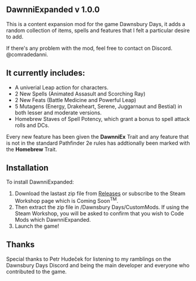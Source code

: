 ## DawnniExpanded v 1.0.0
This is a content expansion mod for the game Dawnsbury Days, it adds a random collection of items, spells and features that I felt a particular desire to add.

If there's any problem with the mod, feel free to contact on Discord. @comradedanni.

## It currently includes:
- A univerial Leap action for characters.
- 2 New Spells (Animated Assasult and Scorching Ray)
- 2 New Feats (Battle Medicine and Powerful Leap)
- 5 Mutagens (Energy, Drakeheart, Serene, Juggarnaut and Bestial) in both lesser and moderate versions.
- Homebrew Staves of Spell Potency, which grant a bonus to spell attack rolls and DCs.

Every new feature has been given the **DawnniEx** Trait and any feature that is not in the standard Pathfinder 2e rules has addtionally been marked with the **Homebrew** Trait.

## Installation
To install DawnniExpanded:
1. Download the lastast zip file from [Releases](https://github.com/AurixVirlym/Dawnsbury.Mods.DawnniExpanded/releases) or subscribe to the Steam Workshop page which is Coming Soon<sup>TM</sup>.
2. Then extract the zip file in /Dawnsbury Days/CustomMods. If using the Steam Workshop, you will be asked to confirm that you wish to Code Mods which DawnniExpanded.
3. Launch the game!

## Thanks
Special thanks to Petr Hudeček for listening to my ramblings on the Dawnsbury Days Discord and being the main developer and everyone who contributed to the game. 
